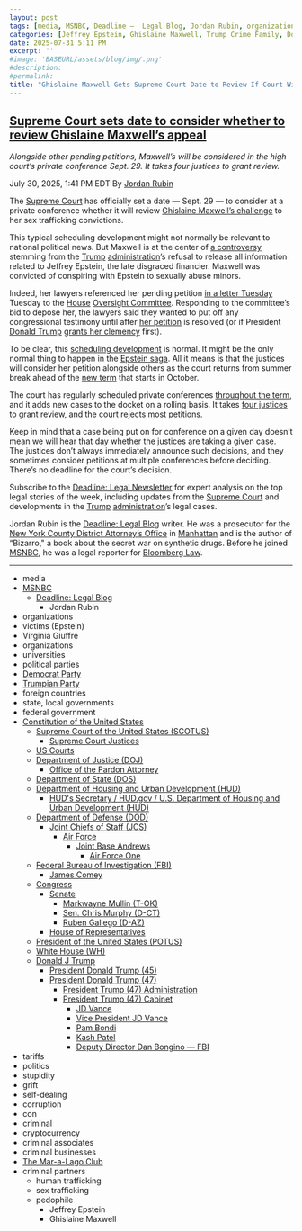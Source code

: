 ```yaml
---
layout: post
tags: [media, MSNBC, Deadline –  Legal Blog, Jordan Rubin, organizations, victims (Epstein), Virginia Giuffre, organizations, universities, political parties, Democrat Party, Trumpian Party, foreign countries, state local governments, federal government, Constitution of the United States, Supreme Court of the United States (SCOTUS), Supreme Court Justices, US Courts, Department of Justice (DOJ), Office of the Pardon Attorney, Department of State (DOS), Department of Housing and Urban Development (HUD), HUD’s Secretary / HUD.gov / U.S. Department of Housing and Urban Development (HUD), Department of Defense (DOD), Joint Chiefs of Staff (JCS), Air Force, Joint Base Andrews, Air Force One, Federal Bureau of Investigation (FBI), James Comey, Congress, Senate, Markwayne Mullin (T-OK), Sen. Chris Murphy (D-CT), Ruben Gallego (D-AZ), House of Representatives, President of the United States (POTUS), White House (WH), Donald J Trump, President Donald Trump (45), President Donald Trump (47), President Trump (47) Administration, President Trump (47) Cabinet, JD Vance, Vice President JD Vance, Pam Bondi, Kash Patel, Deputy Director Dan Bongino — FBI, tariffs, politics, stupidity, grift, self-dealing, corruption, con, criminal, cryptocurrency, criminal associates, criminal businesses, The Mar-a-Lago Club, criminal partners, human trafficking, sex trafficking, pedophile, Jeffrey Epstein, Ghislaine Maxwell]
categories: [Jeffrey Epstein, Ghislaine Maxwell, Trump Crime Family, Donald Trump]
date: 2025-07-31 5:11 PM
excerpt: ''
#image: 'BASEURL/assets/blog/img/.png'
#description:
#permalink:
title: "Ghislaine Maxwell Gets Supreme Court Date to Review If Court Will Consider Her Appeal"
---
```



## [Supreme Court sets date to consider whether to review Ghislaine Maxwell’s appeal](https://www.msnbc.com/deadline-white-house/deadline-legal-blog/supreme-court-ghislaine-maxwell-review-private-conference-rcna221981)

*Alongside other pending petitions, Maxwell’s will be considered in the high court’s private conference Sept. 29. It takes four justices to grant review.*

July 30, 2025, 1:41 PM EDT
By [Jordan Rubin](https://www.msnbc.com/author/jordan-rubin-ncpn1301611)

The [Supreme Court](https://www.msnbc.com/deadline-white-house/deadline-legal-blog/consumer-product-safety-commission-decision-supreme-court-trump-rcna220673) has officially set a date — Sept. 29 — to consider at a private conference whether it will review [Ghislaine Maxwell’s challenge](https://www.msnbc.com/deadline-white-house/deadline-legal-blog/ghislaine-maxwell-supreme-court-appeal-brief-epstein-trump-rcna221567) to her sex trafficking convictions.

This typical scheduling development might not normally be relevant to national political news. But Maxwell is at the center of [a controversy](https://www.msnbc.com/rachel-maddow-show/maddowblog/trump-jolts-epstein-scandal-new-comments-virginia-giuffre-mar-lago-spa-rcna221827) stemming from the [Trump](https://www.donaldjtrump.com/) [administration](https://www.whitehouse.gov/administration/)’s refusal to release all information related to Jeffrey Epstein, the late disgraced financier. Maxwell was convicted of conspiring with Epstein to sexually abuse minors.

Indeed, her lawyers referenced her pending petition [in a letter Tuesday](https://www.msnbc.com/deadline-white-house/deadline-legal-blog/ghislaine-maxwell-pardon-congress-testimony-rcna221803) Tuesday to the [House](https://www.house.gov/) [Oversight Committee](https://oversight.house.gov/). Responding to the committee’s bid to depose her, the lawyers said they wanted to put off any congressional testimony until after [her petition](https://www.supremecourt.gov/DocketPDF/24/24-1073/355252/20250424150144637_24-__PetitionForWritOfCertiorari.pdf) is resolved (or if President [Donald Trump](https://www.donaldjtrump.com/) [grants her clemency](https://www.msnbc.com/deadline-white-house/deadline-legal-blog/ghislaine-maxwell-trump-pardon-sentencing-doj-rcna221449) first).

To be clear, this [scheduling development](https://www.supremecourt.gov/search.aspx?filename=/docket/docketfiles/html/public/24-1073.html) is normal. It might be the only normal thing to happen in the [Epstein saga](https://www.npr.org/2025/07/29/nx-s1-5484129/todd-blanche-epstein-ghislaine-maxwell-trump). All it means is that the justices will consider her petition alongside others as the court returns from summer break ahead of the [new term](https://www.msnbc.com/deadline-white-house/deadline-legal-blog/supreme-court-campaign-finance-first-amendment-rcna215931) that starts in October.

The court has regularly scheduled private conferences [throughout the term](https://www.supremecourt.gov/oral_arguments/2025TermCourtCalendar.pdf), and it adds new cases to the docket on a rolling basis. It takes [four justices](https://www.msnbc.com/deadline-white-house/deadline-legal-blog/alito-thomas-abortion-parental-consent-supreme-court-rcna216771) to grant review, and the court rejects most petitions.

Keep in mind that a case being put on for conference on a given day doesn’t mean we will hear that day whether the justices are taking a given case. The justices don’t always immediately announce such decisions, and they sometimes consider petitions at multiple conferences before deciding. There’s no deadline for the court’s decision.

Subscribe to the [Deadline: Legal Newsletter](https://link.msnbc.com/join/5ck/msnbc-deadlinelegal-signup-inline) for expert analysis on the top legal stories of the week, including updates from the [Supreme Court](https://www.supremecourt.gov/) and developments in the [Trump](https://www.donaldjtrump.com/) [administration](https://www.whitehouse.gov/administration/)’s legal cases.

Jordan Rubin is the [Deadline: Legal Blog](https://www.msnbc.com/deadline-white-house) writer. He was a prosecutor for the [New York County District Attorney’s Office](https://manhattanda.org/) in [Manhattan](https://manhattanda.org/) and is the author of “Bizarro," a book about the secret war on synthetic drugs. Before he joined [MSNBC](https://www.msnbc.com/), he was a legal reporter for [Bloomberg Law](https://pro.bloomberglaw.com/).

----
- media
- [MSNBC](https://www.msnbc.com/)
    - [Deadline: Legal Blog](https://www.msnbc.com/deadline-white-house)
        - Jordan Rubin
- organizations 
- victims (Epstein)
- Virginia Giuffre
- organizations 
- universities 
- political parties 
- [Democrat Party](https://www.democrats.org/)
- [Trumpian Party](https://www.gop.com/)
- foreign countries 
- state, local governments
- federal government 
- [Constitution of the United States](https://constitution.congress.gov/)
    - [Supreme Court of the United States (SCOTUS)](https://www.supremecourt.gov/)
        - [Supreme Court Justices](https://www.supremecourt.gov/about/justices.aspx)
    - [US Courts](https://www.uscourts.gov/)
    - [Department of Justice (DOJ)](https://www.justice.gov/)
        - [Office of the Pardon Attorney](https://www.justice.gov/pardon)
   - [Department of State (DOS)](https://www.state.gov/)
   - [Department of Housing and Urban Development (HUD)](http://www.hud.gov/)
       - [HUD's Secretary / HUD.gov / U.S. Department of Housing and Urban Development (HUD)](http://www.hud.gov/aboutus/secretary)
    - [Department of Defense (DOD)](https://www.defense.gov/)
        - [Joint Chiefs of Staff (JCS)](https://www.jcs.mil/)
            - [Air Force](https://www.af.mil/)
                - [Joint Base Andrews](https://www.jba.af.mil/)
                    - [Air Force One](https://www.af.mil/About-Us/Fact-Sheets/Display/Article/104588/vc-25-air-force-one/)
    - [Federal Bureau of Investigation (FBI)](https://www.fbi.gov/)
        - [James Comey](https://www.fbi.gov/history/directors/james-b-comey)
    - [Congress](https://www.congress.gov/)
        - [Senate](https://www.senate.gov/)
            - [Markwayne Mullin (T-OK)](https://www.mullin.senate.gov/)
            - [Sen. Chris Murphy (D-CT)](https://www.murphy.senate.gov/)
            - [Ruben Gallego (D-AZ)](https://www.gallego.senate.gov/)
        - [House of Representatives](https://www.house.gov/)
    - [President of the United States (POTUS)](https://www.whitehouse.gov/)
    - [White House (WH)](https://www.whitehouse.gov/)
    - [Donald J Trump](https://www.donaldjtrump.com/)
        - [President Donald Trump (45)](https://trumpwhitehouse.archives.gov/)
        - [President Donald Trump (47)](https://www.whitehouse.gov/administration/donald-j-trump/)
            - [President Trump (47) Administration](https://www.whitehouse.gov/administration/)
            - [President Trump (47) Cabinet](https://www.whitehouse.gov/administration/the-cabinet/)
                - [JD Vance](https://www.linkedin.com/in/jd-vance-770a9047/)
                - [Vice President JD Vance](https://www.whitehouse.gov/administration/jd-vance/)
                - [Pam Bondi](https://www.justice.gov/ag/staff-profile/meet-attorney-general)
                - [Kash Patel](https://www.fbi.gov/about/leadership-and-structure/director-patel)
                - [Deputy Director Dan Bongino — FBI](https://www.fbi.gov/about/leadership-and-structure/deputy-director-dan-bongino)
- tariffs
- politics
- stupidity
- grift
- self-dealing
- corruption
- con
- criminal 
- cryptocurrency 
- criminal associates
- criminal businesses
- [The Mar-a-Lago Club](https://www.maralagoclub.com/)
- criminal partners
    - human trafficking 
    - sex trafficking 
    - pedophile 
        - Jeffrey Epstein 
        - Ghislaine Maxwell


